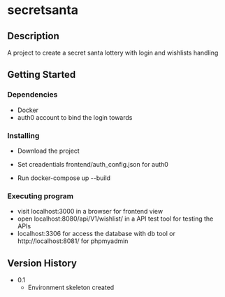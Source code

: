 # secretsanta

## Description

A project to create a secret santa lottery with login and wishlists handling

## Getting Started

### Dependencies

* Docker
* auth0 account to bind the login towards

### Installing

* Download the project

* Set creadentials frontend/auth_config.json for auth0

* Run docker-compose up --build

### Executing program

* visit localhost:3000 in a browser for frontend view
* open localhost:8080/api/V1/wishlist/ in a API test tool for testing the APIs
* localhost:3306 for access the database with db tool or http://localhost:8081/ for phpmyadmin

## Version History

* 0.1
    * Environment skeleton created 